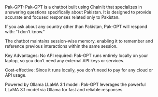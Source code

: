 Pak-GPT:
Pak-GPT is a chatbot built using Chainlit that specializes in answering questions specifically about Pakistan. It is designed to provide accurate and focused responses related only to Pakistan.

If you ask about any country other than Pakistan, Pak-GPT will respond with:
"I don't know."

The chatbot maintains session-wise memory, enabling it to remember and reference previous interactions within the same session.

Key Advantages:
No API required: Pak-GPT runs entirely locally on your laptop, so you don’t need any external API keys or services.

Cost-effective: Since it runs locally, you don’t need to pay for any cloud or API usage.

Powered by Ollama LLaMA 3.1 model: Pak-GPT leverages the powerful LLaMA 3.1 model via Ollama for fast and reliable responses.
